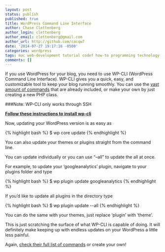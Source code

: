 ```yaml
---
layout: post
status: publish
published: true
title: WordPress Command Line Interface
author: Chase Clettenberg
author_login: clettenberg
author_email: clettenberg@gmail.com
author_url: http://github.com/cacqw7
date: '2014-07-27 19:17:16 -0500'
categories: wordpress
tags: mac web-development tutorial codef how-to programming technology computers command-line-tools osx dev-environment wordpress blogging wordpress command-line
comments: []
---
```

If you use WordPress for your blog, you need to use WP-CLI (WordPress Command Line Interface). WP-CLI gives you a quick, easy, and customizable tool to keep your blog running smoothly. You can use the [vast amount of commands](http://wp-cli.org/commands/) that are already included, or make your own by just creating a new PHP class.

###Note: WP-CLI only works through SSH

**[Follow these instructions to install wp-cli](http://wp-cli.org/)**

Now, updating your WordPress version is as easy as

{% highlight bash %}
$ wp core update
{% endhighlight %}

You can also update your themes or plugins straight from the command line.

You can update individually or you can use “–all” to update the all at once.

For example, to update your ‘googleanalytics’ plugin, navigate to your plugins folder and type

{% highlight bash %}
$ wp plugin update googleanalytics
{% endhighlight %}

If you’d like to update all plugins in the directory type

{% highlight bash %}
$ wp plugin update --all
{% endhighlight %}

You can do the same with your themes, just replace ‘plugin’ with ‘theme’.

This is just scratching the surface of what WP-CLI is capable of doing. It will definitely make keeping up with endless updates on your WordPress a little less painful.

Again, [check their full list of commands](http://wp-cli.org/commands/) or create your own!
